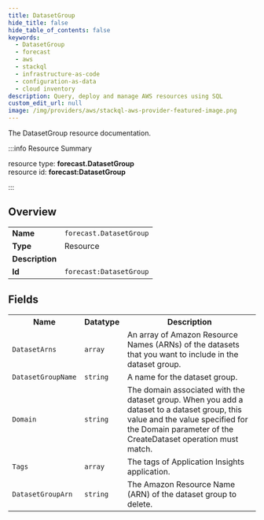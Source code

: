 ```yaml
---
title: DatasetGroup
hide_title: false
hide_table_of_contents: false
keywords:
  - DatasetGroup
  - forecast
  - aws
  - stackql
  - infrastructure-as-code
  - configuration-as-data
  - cloud inventory
description: Query, deploy and manage AWS resources using SQL
custom_edit_url: null
image: /img/providers/aws/stackql-aws-provider-featured-image.png
---
```

The DatasetGroup resource documentation.

:::info Resource Summary

<div class="row">
<div class="providerDocColumn">
<span>resource type:&nbsp;<b>forecast.DatasetGroup</b></span><br />
<span>resource id:&nbsp;<b>forecast:DatasetGroup</b></span><br />
</div>
</div>

:::

## Overview
<table><tbody>
<tr><td><b>Name</b></td><td><code>forecast.DatasetGroup</code></td></tr>
<tr><td><b>Type</b></td><td>Resource</td></tr>
<tr><td><b>Description</b></td><td></td></tr>
<tr><td><b>Id</b></td><td><code>forecast:DatasetGroup</code></td></tr>
</tbody></table>

## Fields
<table><tbody>
<tr><th>Name</th><th>Datatype</th><th>Description</th></tr>
<tr><td><code>DatasetArns</code></td><td><code>array</code></td><td>An array of Amazon Resource Names (ARNs) of the datasets that you want to include in the dataset group.</td></tr><tr><td><code>DatasetGroupName</code></td><td><code>string</code></td><td>A name for the dataset group.</td></tr><tr><td><code>Domain</code></td><td><code>string</code></td><td>The domain associated with the dataset group. When you add a dataset to a dataset group, this value and the value specified for the Domain parameter of the CreateDataset operation must match.</td></tr><tr><td><code>Tags</code></td><td><code>array</code></td><td>The tags of Application Insights application.</td></tr><tr><td><code>DatasetGroupArn</code></td><td><code>string</code></td><td>The Amazon Resource Name (ARN) of the dataset group to delete.</td></tr>
</tbody></table>
